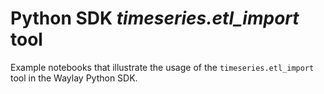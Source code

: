 # Python SDK _timeseries.etl_import_ tool

Example notebooks that illustrate the usage of 
the `timeseries.etl_import` tool in the Waylay Python SDK.